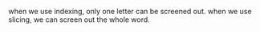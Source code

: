 when we use indexing, only one letter can be screened out.
when we use slicing, we can screen out the whole word.
